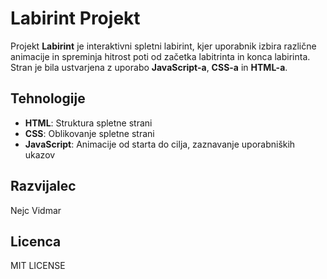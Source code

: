 # Labirint Projekt

Projekt **Labirint** je interaktivni spletni labirint, kjer uporabnik izbira različne animacije in spreminja hitrost poti od začetka labitrinta in konca labirinta. Stran je bila ustvarjena z uporabo **JavaScript-a**, **CSS-a** in **HTML-a**.

## Tehnologije

- **HTML**: Struktura spletne strani
- **CSS**: Oblikovanje spletne strani
- **JavaScript**: Animacije od starta do cilja, zaznavanje uporabniških ukazov

## Razvijalec
Nejc Vidmar

## Licenca
MIT LICENSE
